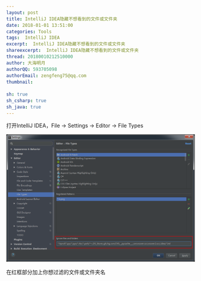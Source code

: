 ```yaml
---
layout: post
title: IntelliJ IDEA隐藏不想看到的文件或文件夹
date: 2018-01-01 13:51:00
categories: Tools
tags:  IntelliJ IDEA
excerpt:  IntelliJ IDEA隐藏不想看到的文件或文件夹
shareexcerpt:  IntelliJ IDEA隐藏不想看到的文件或文件夹
thread: 20180010212510000
author: 大海明月
authorQQ: 593705098
authorEmail: zengfeng75@qq.com
thumbnail:

sh: true
sh_csharp: true
sh_java: true
---
```


打开IntelliJ IDEA，File -> Settings -> Editor -> File Types

<p><img src="/assets/docpic/IntelliJ_IgnoreFiles.png" style="border: solid 1px #666;" /></p>

在红框部分加上你想过滤的文件或文件夹名